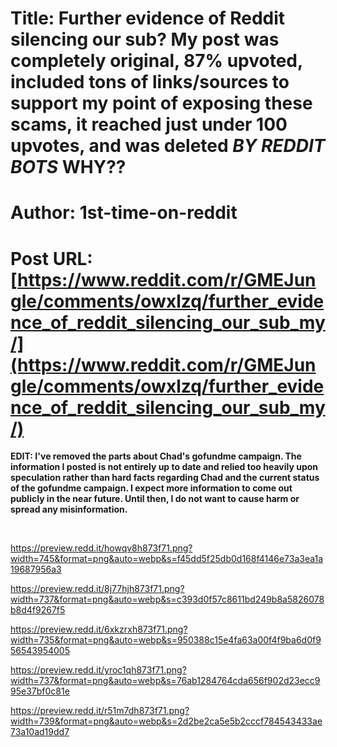 # Title: Further evidence of Reddit silencing our sub? My post was completely original, 87% upvoted, included tons of links/sources to support my point of exposing these scams, it reached just under 100 upvotes, and was deleted *BY REDDIT BOTS* WHY??
# Author: 1st-time-on-reddit
# Post URL: [https://www.reddit.com/r/GMEJungle/comments/owxlzq/further_evidence_of_reddit_silencing_our_sub_my/](https://www.reddit.com/r/GMEJungle/comments/owxlzq/further_evidence_of_reddit_silencing_our_sub_my/)


**EDIT: I've removed the parts about Chad's gofundme campaign. The information I posted is not entirely up to date and relied too heavily upon speculation rather than hard facts regarding Chad and the current status of the gofundme campaign. I expect more information to come out publicly in the near future. Until then, I do not want to cause harm or spread any misinformation.**

&#x200B;

https://preview.redd.it/howqv8h873f71.png?width=745&format=png&auto=webp&s=f45dd5f25db0d168f4146e73a3ea1a19687956a3

https://preview.redd.it/8j77hjh873f71.png?width=737&format=png&auto=webp&s=c393d0f57c8611bd249b8a5826078b8d4f9267f5

https://preview.redd.it/6xkzrxh873f71.png?width=735&format=png&auto=webp&s=950388c15e4fa63a00f4f9ba6d0f956543954005

https://preview.redd.it/yroc1qh873f71.png?width=737&format=png&auto=webp&s=76ab1284764cda656f902d23ecc995e37bf0c81e

https://preview.redd.it/r51m7dh873f71.png?width=739&format=png&auto=webp&s=2d2be2ca5e5b2cccf784543433ae73a10ad19dd7